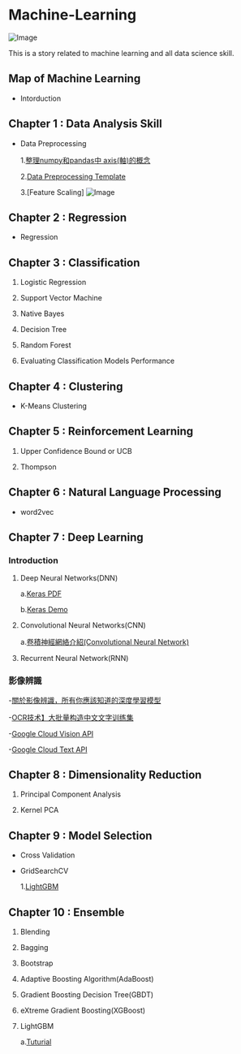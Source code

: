 # Machine-Learning
![Image](https://github.com/erik1110/Machine-Learning/blob/master/DataScience.jpeg)

This is a story related to machine learning and all data science skill.

## Map of Machine Learning

- Intorduction

## Chapter 1 : Data Analysis Skill

- Data Preprocessing
  
  1.[整理numpy和pandas中 axis(軸)的概念](http://changtw-blog.logdown.com/posts/895468-python-numpy-axis-concept-organize-notes)
  
  2.[Data Preprocessing Template](https://github.com/erik1110/Machine-Learning/blob/master/Data%20Preprocessing%20Template.ipynb)
  
  3.[Feature Scaling] ![Image](https://github.com/erik1110/Machine-Learning/blob/master/Feature%20Scaling.png)


## Chapter 2 : Regression

- Regression


## Chapter 3 : Classification

1. Logistic Regression

2. Support Vector Machine

3. Native Bayes

4. Decision Tree

5. Random Forest 

6. Evaluating Classification Models Performance


## Chapter 4 : Clustering

- K-Means Clustering


## Chapter 5 : Reinforcement Learning

1. Upper Confidence Bound or UCB

2. Thompson


## Chapter 6 : Natural Language Processing

- word2vec 


## Chapter 7 : Deep Learning

### Introduction

1. Deep Neural Networks(DNN)

   a.[Keras PDF](https://github.com/erik1110/Machine-Learning/blob/master/Deep%20Learning/Keras/Keras%20%E5%85%A5%E9%96%80.pdf)

   b.[Keras Demo](https://github.com/erik1110/Machine-Learning/blob/master/Deep%20Learning/Keras/Keras%20v2.ipynb)


2. Convolutional Neural Networks(CNN)

   a.[卷積神經網絡介紹(Convolutional Neural Network)](https://medium.com/@yehjames/%E8%B3%87%E6%96%99%E5%88%86%E6%9E%90-%E6%A9%9F%E5%99%A8%E5%AD%B8%E7%BF%92-%E7%AC%AC5-1%E8%AC%9B-%E5%8D%B7%E7%A9%8D%E7%A5%9E%E7%B6%93%E7%B6%B2%E7%B5%A1%E4%BB%8B%E7%B4%B9-convolutional-neural-network-4f8249d65d4f)
   
3. Recurrent Neural Network(RNN)

### 影像辨識

-[關於影像辨識，所有你應該知道的深度學習模型](https://medium.com/@syshen/%E7%89%A9%E9%AB%94%E5%81%B5%E6%B8%AC-object-detection-740096ec4540)

-[OCR技术】大批量构造中文文字训练集](https://blog.csdn.net/meyh0x5vDTk48P2/article/details/79848753)

-[Google Cloud Vision API](https://github.com/enakai00/jupyter_gcp/blob/master/Vision%20API%20Quick%20Tour.ipynb)

-[Google Cloud Text API](https://blog.gtwang.org/programming/automation-of-google-ocr-using-python-tutorial/)

## Chapter 8 : Dimensionality Reduction

1. Principal Component Analysis

2. Kernel PCA


## Chapter 9 : Model Selection 

- Cross Validation

- GridSearchCV
  
  1.[LightGBM](https://github.com/erik1110/Machine-Learning/blob/master/Model_Selection/GridSearchCV/LightGBM%20with%20GridSearchCV.ipynb)
## Chapter 10 : Ensemble

1. Blending

2. Bagging 

3. Bootstrap

4. Adaptive Boosting Algorithm(AdaBoost)

5. Gradient Boosting Decision Tree(GBDT)

6. eXtreme Gradient Boosting(XGBoost)

7. LightGBM

    a.[Tuturial](https://zhuanlan.zhihu.com/p/25308051)
 
 
